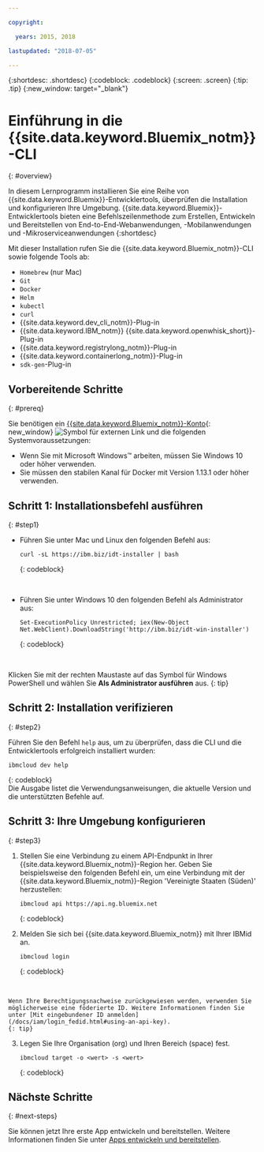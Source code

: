 ```yaml
---

copyright:

  years: 2015, 2018

lastupdated: "2018-07-05"

---
```


{:shortdesc: .shortdesc}
{:codeblock: .codeblock}
{:screen: .screen}
{:tip: .tip}
{:new_window: target="_blank"}

# Einführung in die {{site.data.keyword.Bluemix_notm}}-CLI
{: #overview}

In diesem Lernprogramm installieren Sie eine Reihe von {{site.data.keyword.Bluemix}}-Entwicklertools, überprüfen die Installation und konfigurieren Ihre Umgebung. {{site.data.keyword.Bluemix}}-Entwicklertools bieten eine Befehlszeilenmethode zum Erstellen, Entwickeln und Bereitstellen von End-to-End-Webanwendungen, -Mobilanwendungen und -Mikroserviceanwendungen 
{:shortdesc}

Mit dieser Installation rufen Sie die {{site.data.keyword.Bluemix_notm}}-CLI sowie folgende Tools ab: 

* `Homebrew` (nur Mac)
* `Git`
* `Docker`
* `Helm`
* `kubectl`
* `curl`
* {{site.data.keyword.dev_cli_notm}}-Plug-in
* {{site.data.keyword.IBM_notm}} {{site.data.keyword.openwhisk_short}}-Plug-in
* {{site.data.keyword.registrylong_notm}}-Plug-in
* {{site.data.keyword.containerlong_notm}}-Plug-in
* `sdk-gen`-Plug-in

## Vorbereitende Schritte
{: #prereq}

Sie benötigen ein [{{site.data.keyword.Bluemix_notm}}-Konto](https://console.bluemix.net/){: new_window} ![Symbol für externen Link](../icons/launch-glyph.svg "Symbol für externen Link") und die folgenden Systemvoraussetzungen:

* Wenn Sie mit Microsoft Windows&trade; arbeiten, müssen Sie Windows 10 oder höher verwenden.
* Sie müssen den stabilen Kanal für Docker mit Version 1.13.1 oder höher verwenden.

## Schritt 1: Installationsbefehl ausführen
{: #step1}

* Führen Sie unter Mac und Linux den folgenden Befehl aus:

  ```
  curl -sL https://ibm.biz/idt-installer | bash
  ```
  {: codeblock}
<br>

* Führen Sie unter Windows 10 den folgenden Befehl als Administrator aus:

  ```
  Set-ExecutionPolicy Unrestricted; iex(New-Object Net.WebClient).DownloadString('http://ibm.biz/idt-win-installer')
  ```
  {: codeblock}
<br>

  Klicken Sie mit der rechten Maustaste auf das Symbol für Windows PowerShell und wählen Sie **Als Administrator ausführen** aus.
  {: tip}

## Schritt 2: Installation verifizieren
{: #step2}

Führen Sie den Befehl `help` aus, um zu überprüfen, dass die CLI und die Entwicklertools erfolgreich installiert wurden:

```
ibmcloud dev help
```
{: codeblock}
<br>
Die Ausgabe listet die Verwendungsanweisungen, die aktuelle Version und die unterstützten Befehle auf.

## Schritt 3: Ihre Umgebung konfigurieren
{: #step3}

1. Stellen Sie eine Verbindung zu einem API-Endpunkt in Ihrer {{site.data.keyword.Bluemix_notm}}-Region her. Geben Sie beispielsweise den folgenden Befehl ein, um eine Verbindung mit der {{site.data.keyword.Bluemix_notm}}-Region 'Vereinigte Staaten (Süden)' herzustellen:

	```
	ibmcloud api https://api.ng.bluemix.net
	```
	{: codeblock}

2. Melden Sie sich bei {{site.data.keyword.Bluemix_notm}} mit Ihrer IBMid an.

	```
	ibmcloud login
	```
	{: codeblock}
<br>

	Wenn Ihre Berechtigungsnachweise zurückgewiesen werden, verwenden Sie möglicherweise eine föderierte ID. Weitere Informationen finden Sie unter [Mit eingebundener ID anmelden](/docs/iam/login_fedid.html#using-an-api-key).
	{: tip}

3. Legen Sie Ihre Organisation (org) und Ihren Bereich (space) fest.

	```
	ibmcloud target -o <wert> -s <wert>
	```
	{: codeblock}

## Nächste Schritte
{: #next-steps}

Sie können jetzt Ihre erste App entwickeln und bereitstellen. Weitere Informationen finden Sie unter [Apps entwickeln und bereitstellen](/docs/cli/idt/index.html).
